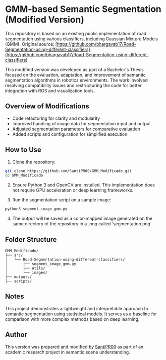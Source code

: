 
# GMM-based Semantic Segmentation (Modified Version)

This repository is based on an existing public implementation of road segmentation using various classifiers, including Gaussian Mixture Models (GMM). 
Original source: [https://github.com/bhargavab17/Road-Segmentation-using-different-classifiers](https://github.com/bhargavab17/Road-Segmentation-using-different-classifiers)

This modified version was developed as part of a Bachelor's Thesis focused on the evaluation, adaptation, and improvement of semantic segmentation algorithms in robotics environments. The work involved resolving compatibility issues and restructuring the code for better integration with ROS and visualization tools.

## Overview of Modifications

- Code refactoring for clarity and modularity
- Improved handling of image data for segmentation input and output
- Adjusted segmentation parameters for comparative evaluation
- Added scripts and configuration for simplified execution

## How to Use

1. Clone the repository:

```bash
git clone https://github.com/SantiPR00/GMM_Modificado.git
cd GMM_Modificado
```

2. Ensure Python 3 and OpenCV are installed. This implementation does not require GPU acceleration or deep learning frameworks.

3. Run the segmentation script on a sample image:

```bash
python3 segment_image_gmm.py
```

4. The output will be saved as a color-mapped image generated on the same directory of the repository in a .png called 'segmentation.png'

## Folder Structure

```
GMM_Modificado/
├── src/
│   └── Road-Segmentation-using-different-classifiers/
│       ├── segment_image_gmm.py
│       ├── utils/
│       └── images/
├── outputs/
├── scripts/
```

## Notes

This project demonstrates a lightweight and interpretable approach to semantic segmentation using statistical models. It serves as a baseline for comparison with more complex methods based on deep learning.

## Author

This version was prepared and modified by [SantiPR00](https://github.com/SantiPR00) as part of an academic research project in semantic scene understanding.
